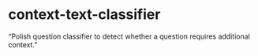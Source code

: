 # context-text-classifier
“Polish question classifier to detect whether a question requires additional context.”
